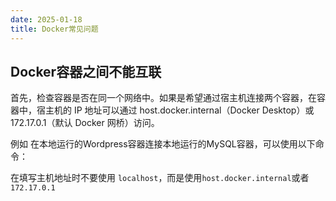 ```yaml
---
date: 2025-01-18
title: Docker常见问题
---
```


## Docker容器之间不能互联

首先，检查容器是否在同一个网络中。如果是希望通过宿主机连接两个容器，在容器中，宿主机的 IP 地址可以通过 host.docker.internal（Docker Desktop）或 172.17.0.1（默认 Docker 网桥）访问。

例如 在本地运行的Wordpress容器连接本地运行的MySQL容器，可以使用以下命令：

在填写主机地址时不要使用 `localhost`，而是使用`host.docker.internal`或者`172.17.0.1`
